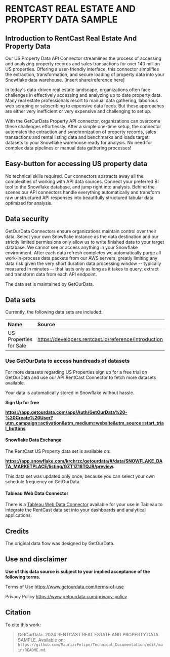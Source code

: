 # RENTCAST REAL ESTATE AND PROPERTY DATA SAMPLE

## Introduction to RentCast Real Estate And Property Data

Our US Property Data API Connector streamlines the process of accessing and analyzing property records and sales transactions for over 140 million US properties. Offering a user-friendly interface, this connector simplifies the extraction, transformation, and secure loading of property data into your Snowflake data warehouse. [insert share/reference here]

In today's data-driven real estate landscape, organizations often face challenges in effectively accessing and analyzing up to date property data. Many real estate professionals resort to manual data gathering, laborious web scraping or subscribing to expensive data feeds. But these approaches are either very inefficient or very expensive and challenging to set up.

With the GetOurData Property API connector, organizations can overcome these challenges effortlessly. After a simple one-time setup, the connector automates the extraction and synchronization of property records, sales transactions and rental listing data and benchmarks and loads target datasets to your Snowflake warehouse ready for analysis. No need for complex data pipelines or manual data gathering processes!

## Easy-button for accessing US property data

No technical skills required. Our connectors abstracts away all the complexities of working with API data sources. Connect your preferred BI tool to the Snowflake database, and jump right into analysis. Behind the scenes our API connectors handle everything automatically and transform raw unstructured API responses into beautifully structured tabular data optimized for analysis.

## Data security 

GetOurData Connectors ensure organizations maintain control over their data. Select your own Snowflake instance as the data destination and our strictly limited permissions only allow us to write finished data to your target database. We cannot see or access anything in your Snowflake environment. After each data refresh completes we automatically purge all work-in-process data packets from our AWS servers, greatly limiting any data risk given the very short duration data processing window -- typically measured in minutes -- that lasts only as long as it takes to query, extract and transform data from each API endpoint. 

The data set is maintained by GetOurData.

## Data sets

Currently, the following data sets are included:

| Name                                                              | Source                                                                                                                                      | Table name                             |
|:------------------------------------------------------------------|:--------------------------------------------------------------------------------------------------------------------------------------------|:---------------------------------------|
| US Properties for Sale                                | https://developers.rentcast.io/reference/introduction                                                                                     | `US_PROPERTY_DATA_AP`                    |

### Use GetOurData to access hundreads of datasets 

For more datasets regarding US Properties sign up for a free trial on GetOurData and use our API RentCast Connector to fetch more datasets available. 

Your data is automatically stored in Snowflake without hassle.  

**Sign Up for free** 

**https://app.getourdata.com/app/Auth/GetOurData%20-%20Create%20User?utm_campaign=activation&utm_medium=website&utm_source=start_trial_buttons**

#### Snowflake Data Exchange

The RentCast US Property data set is available on: 

**https://app.snowflake.com/krchrzc/getourdata/#/data/SNOWFLAKE_DATA_MARKETPLACE/listing/GZT1Z18TQJR/preview.**

This data set was updated only once, because you can select your own schedule frequency on GetOurData.

#### Tableau Web Data Connector

There is a [Tableau Web Data Connector](https://starschema-extensions.s3.amazonaws.com/covid-tableau-online-wdc/index.html) available for your use in Tableau to integrate the RentCast data set into your dashboards and analytical applications.

## Credits

The original data flow was designed by GetOurData. 

## Use and disclaimer

**Use of this data source is subject to your implied acceptance of the following terms.**

Terms of Use https://www.getourdata.com/terms-of-use

Privacy Policy https://www.getourdata.com/privacy-policy

## Citation

To cite this work:

> GetOurData. 2024 RENTCAST REAL ESTATE AND PROPERTY DATA SAMPLE. Available on: `https://github.com/MaurizzFelipe/Technical_Documentation/edit/main/README.md`.
